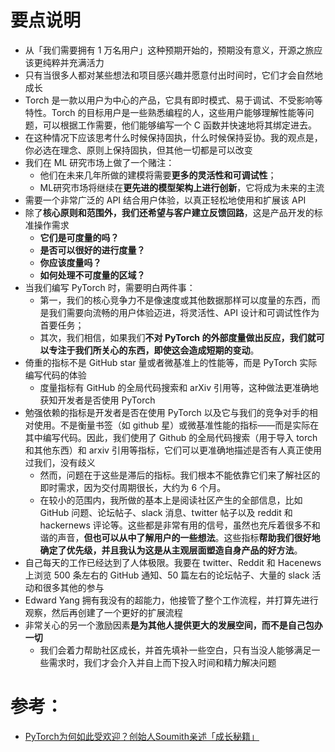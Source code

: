 

# 要点说明

- 从「我们需要拥有 1 万名用户」这种预期开始的，预期没有意义，开源之旅应该更纯粹并充满活力
- 只有当很多人都对某些想法和项目感兴趣并愿意付出时间时，它们才会自然地成长
- Torch 是一款以用户为中心的产品，它具有即时模式、易于调试、不受影响等特性。Torch 的目标用户是一些熟悉编程的人，这些用户能够理解性能等问题，可以根据工作需要，他们能够编写一个 C 函数并快速地将其绑定进去。
- 在这种情况下应该思考什么时候保持固执，什么时候保持妥协。我的观点是，你必选在理念、原则上保持固执，但其他一切都是可以改变
- 我们在 ML 研究市场上做了一个赌注：
  - 他们在未来几年所做的建模将需要**更多的灵活性和可调试性**；
  - ML研究市场将继续在**更先进的模型架构上进行创新**，它将成为未来的主流
- 需要一个非常广泛的 API 结合用户体验，以真正轻松地使用和扩展该 API
- 除了**核心原则和范围外，我们还希望与客户建立反馈回路**，这是产品开发的标准操作需求
  - **它们是可度量的吗？**
  - **是否可以很好的进行度量？**
  - **你应该度量吗？**
  - **如何处理不可度量的区域？**
- 当我们编写 PyTorch 时，需要明白两件事：
  - 第一，我们的核心竞争力不是像速度或其他数据那样可以度量的东西，而是我们需要向流畅的用户体验迈进，将灵活性、API 设计和可调试性作为首要任务；
  - 其次，我们相信，如果我们**不对 PyTorch 的外部度量做出反应，我们就可以专注于我们所关心的东西，即使这会造成短期的变动**。
- 倚重的指标不是 GitHub star 量或者微基准上的性能等，而是 PyTorch 实际编写代码的体验
  - 度量指标有 GitHub 的全局代码搜索和 arXiv 引用等，这种做法更准确地获知开发者是否使用 PyTorch
- 勉强依赖的指标是开发者是否在使用 PyTorch 以及它与我们的竞争对手的相对使用。不是衡量书签（如 github 星）或微基准性能的指标——而是实际在其中编写代码。因此，我们使用了 Github 的全局代码搜索（用于导入 torch 和其他东西）和 arxiv 引用等指标，它们可以更准确地描述是否有人真正使用过我们，没有歧义
  - 然而，问题在于这些是滞后的指标。我们根本不能依靠它们来了解社区的即时需求，因为交付周期很长，大约为 6 个月。
  - 在较小的范围内，我所做的基本上是阅读社区产生的全部信息，比如 GitHub 问题、论坛帖子、slack 消息、twitter 帖子以及 reddit 和 hackernews 评论等。这些都是非常有用的信号，虽然也充斥着很多不和谐的声音，**但也可以从中了解用户的一些想法**。这些指标**帮助我们很好地确定了优先级，并且我认为这是从主观层面塑造自身产品的好方法**。
- 自己每天的工作已经达到了人体极限。我要在 twitter、Reddit 和 Hacenews 上浏览 500 条左右的 GitHub 通知、50 篇左右的论坛帖子、大量的 slack 活动和很多其他的参与
- Edward Yang 拥有我没有的超能力，他接管了整个工作流程，并打算先进行观察，然后再创建了一个更好的扩展流程
- 非常关心的另一个激励因素**是为其他人提供更大的发展空间，而不是自己包办一切**
  - 我们会着力帮助社区成长，并首先填补一些空白，只有当没人能够满足一些需求时，我们才会介入并自上而下投入时间和精力解决问题


# 参考：
- [PyTorch为何如此受欢迎？创始人Soumith亲述「成长秘籍」](https://mp.weixin.qq.com/s/Bq9pj-8kg18FY7IVyAJYLQ)